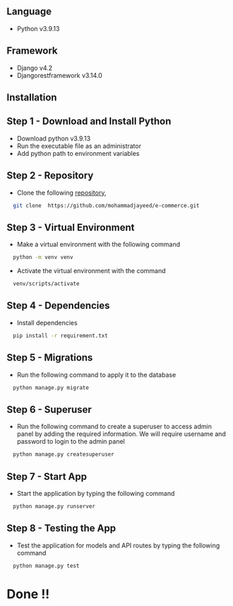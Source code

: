 
## Language

- Python v3.9.13

## Framework

- Django v4.2
- Djangorestframework v3.14.0


## Installation
## Step 1 - Download and Install Python
- Download python v3.9.13
- Run the executable file as an administrator
- Add python path to environment variables
## Step 2 - Repository
- Clone the following [repository](https://github.com/mohammadjayeed/e-commerce.git),
```bash
  git clone  https://github.com/mohammadjayeed/e-commerce.git
```
## Step 3 - Virtual Environment
- Make a virtual environment with the following command
```bash
  python -m venv venv
```
-  Activate the virtual environment with the command
```bash
  venv/scripts/activate
```
## Step 4 - Dependencies
- Install dependencies
```bash
  pip install -r requirement.txt
```
## Step 5 - Migrations
- Run the following command to apply it to the database
```bash
  python manage.py migrate
```
## Step 6 - Superuser
- Run the following command to create a superuser to access admin panel by adding the required information. We will require username and password to login to the admin panel
```bash
  python manage.py createsuperuser
```
## Step 7 - Start App
- Start the application by typing the following command
```bash
  python manage.py runserver
```
## Step 8 - Testing the App
- Test the application for models and API routes by typing the following command
```bash
  python manage.py test
```
# Done !!